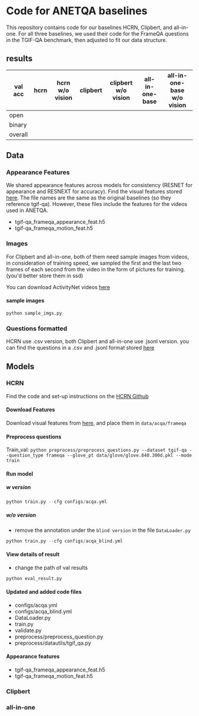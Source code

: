 # Code for ANETQA baselines

This repository contains code for our baselines HCRN, Clipbert, and all-in-one. For all three baselines, we used their code for the FrameQA questions in the TGIF-QA benchmark, then adjusted to fit our data structure.

## results

| val acc | hcrn | hcrn w/o vision | clipbert | clipbert w/o vision | all-in-one-base | all-in-one-base w/o vision |
| ------- | ---- | --------------- | -------- | ------------------- | --------------- | -------------------------- |
| open    |      |                 |          |                     |                 |                            |
| binary  |      |                 |          |                     |                 |                            |
| overall |      |                 |          |                     |                 |                            |

## Data

### Appearance Features

We shared appearance features across models for consistency (RESNET for appearance and RESNEXT for accuracy). Find the visual features stored [here](). The file names are the same as the original baselines (so they reference tgif-qa). However, these files include the features for the videos used in ANETQA.

- tgif-qa_frameqa_appearance_feat.h5
- tgif-qa_frameqa_motion_feat.h5

### Images

For Clipbert and all-in-one, both of them need sample images from videos, in consideration of training speed, we sampled the first and the last two frames of each second from the video in the form of pictures for training.(you'd better store them in ssd)

You can download ActivityNet videos [here]()

#### sample images

```python
python sample_imgs.py
```

### Questions formatted

HCRN use .csv version, both Clipbert and all-in-one use .jsonl version. you can find the questions in a .csv and .jsonl format stored [here]() 

## Models

### HCRN

Find the code and set-up instructions on the [HCRN Github](https://github.com/thaolmk54/hcrn-videoqa)

#### Download Features

Download visual features from [here](), and place them in `data/acqa/frameqa`

#### Preprocess questions

Train_val: `python preprocess/preprocess_questions.py --dataset tgif-qa --question_type frameqa --glove_pt data/glove/glove.840.300d.pkl --mode train`

#### Run model

##### w version

```python
python train.py --cfg configs/acqa.yml
```

##### w/o version

- remove the annotation under the `blind version` in the file `DataLoader.py`

```python
python train.py --cfg configs/acqa_blind.yml
```

#### View details of result

- change the path of val results

```python
python eval_result.py
```

#### Updated and added code files

- configs/acqa.yml
- configs/acqa_blind.yml
- DataLoader.py
- train.py
- validate.py
- preprocess/preprocess_question.py
- preprocess/datautils/tgif_qa.py

#### Appearance features

- tgif-qa_frameqa_appearance_feat.h5
- tgif-qa_frameqa_motion_feat.h5

### Clipbert



### all-in-one